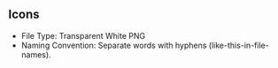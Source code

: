 ## Icons

* File Type: Transparent White PNG
* Naming Convention: Separate words with hyphens (like-this-in-file-names).